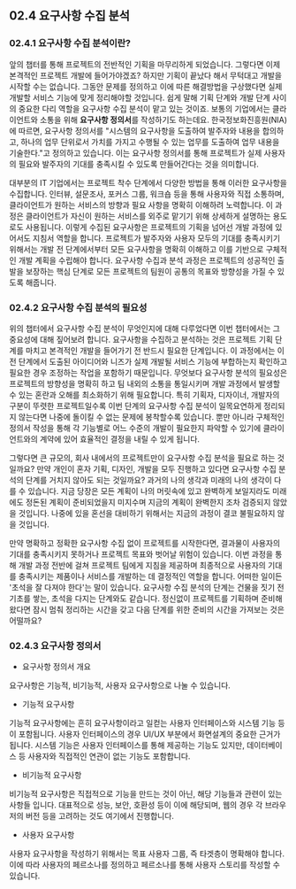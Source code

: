 ## 02.4 요구사항 수집 분석

### 02.4.1 요구사항 수집 분석이란?

앞의 챕터를 통해 프로젝트의 전반적인 기획을 마무리하게 되었습니다. 그렇다면 이제 본격적인 프로젝트 개발에 들어가야겠죠? 하지만 기획이 끝났다 해서 무턱대고 개발을 시작할 수는 없습니다. 그동안 문제를 정의하고 이에 따른 해결방법을 구상했다면 실제 개발할 서비스 기능에 맞게 정리해야할 것입니다. 쉽게 말해 기획 단계와 개발 단계 사이의 중요한 다리 역할을 요구사항 수집 분석이 맡고 있는 것이죠.
보통의 기업에서는 클라이언트와 소통을 위해 **요구사항 정의서**를 작성하기도 하는데요. 한국정보화진흥원(NIA)에 따르면, 요구사항 정의서를 "시스템의 요구사항을 도출하여 발주자와 내용을 합의하고, 하나의 업무 단위로서 가치를 가지고 수행될 수 있는 업무를 도출하여 업무 내용을 기술한다."고 정의하고 있습니다. 이는 요구사항 정의서를 통해 프로젝트가 실제 사용자의 필요와 발주자의 기대를 충족시킬 수 있도록 만들어간다는 것을 의미합니다.

대부분의 IT 기업에서는 프로젝트 착수 단계에서 다양한 방법을 통해 이러한 요구사항을 수집합니다. 인터뷰, 설문조사, 포커스 그룹, 워크숍 등을 통해 사용자와 직접 소통하며, 클라이언트가 원하는 서비스의 방향과 필요 사항을 명확히 이해하려 노력합니다. 이 과정은 클라이언트가 자신이 원하는 서비스를 외주로 맡기기 위해 상세하게 설명하는 용도로도 사용됩니다. 이렇게 수집된 요구사항은 프로젝트의 기획을 넘어선 개발 과정에 있어서도 지침서 역할을 합니다.
프로젝트가 발주자와 사용자 모두의 기대를 충족시키기 위해서는 개발 전 단계에서부터 모든 요구사항을 명확히 이해하고 이를 기반으로 구체적인 개발 계획을 수립해야 합니다. 요구사항 수집과 분석 과정은 프로젝트의 성공적인 출발을 보장하는 핵심 단계로 모든 프로젝트의 팀원이 공통의 목표와 방향성을 가질 수 있도록 해줍니다.

### 02.4.2 요구사항 수집 분석의 필요성

위의 챕터에서 요구사항 수집 분석이 무엇인지에 대해 다루었다면 이번 챕터에서는 그 중요성에 대해 짚어보려 합니다. 요구사항을 수집하고 분석하는 것은 프로젝트 기획 단계를 마치고 본격적인 개발을 들어가기 전 반드시 필요한 단계입니다. 이 과정에서는 이전 단계에서 도출된 아이디어와 니즈가 실제 개발될 서비스 기능에 부합하는지 확인하고 필요한 경우 조정하는 작업을 포함하기 때문입니다.
무엇보다 요구사항 분석의 필요성은 프로젝트의 방향성을 명확히 하고 팀 내외의 소통을 통일시키며 개발 과정에서 발생할 수 있는 혼란과 오해를 최소화하기 위해 필요합니다. 특히 기획자, 디자이너, 개발자의 구분이 뚜렷한 프로젝트일수록 이번 단계의 요구사항 수집 분석이 일목요연하게 정리되지 않는다면 나중에 돌이킬 수 없는 문제에 봉착할수록 있습니다.
뿐만 아니라 구체적인 정의서 작성을 통해 각 기능별로 어느 수준의 개발이 필요한지 파악할 수 있기에 클라이언트와의 계약에 있어 효율적인 결정을 내릴 수 있게 됩니다.

그렇다면 큰 규모의, 회사 내에서의 프로젝트만이 요구사항 수집 분석을 필요로 하는 것일까요? 만약 개인이 혼자 기획, 디자인, 개발을 모두 진행하고 있다면 요구사항 수집 분석의 단계를 거치지 않아도 되는 것일까요? 과거의 나의 생각과 미래의 나의 생각이 다를 수 있습니다. 지금 당장은 모든 계획이 나의 머릿속에 있고 완벽하게 보일지라도 미래에도 정돈된 계획이 준비되었을지 미지수며 지금의 계획이 완벽한지 조차 검증되지 않았을 것입니다. 나중에 있을 혼선을 대비하기 위해서는 지금의 과정이 결코 불필요하지 않을 것입니다.

만약 명확하고 정확한 요구사항 수집 없이 프로젝트를 시작한다면, 결과물이 사용자의 기대를 충족시키지 못하거나 프로젝트 목표와 벗어날 위험이 있습니다. 이번 과정을 통해 개발 과정 전반에 걸쳐 프로젝트 팀에게 지침을 제공하며 최종적으로 사용자의 기대를 충족시키는 제품이나 서비스를 개발하는 데 결정적인 역할을 합니다. 어떠한 일이든 '초석을 잘 다져야 한다'는 말이 있습니다. 요구사항 수집 분석의 단계는 건물을 짓기 전 기초를 쌓는, 초석을 다지는 단계와도 같습니다. 정신없이 프로젝트를 기획하며 준비해왔다면 잠시 멈춰 정리하는 시간을 갖고 다음 단계를 위한 준비의 시간을 가져보는 것은 어떨까요?

### 02.4.3 요구사항 정의서

- 요구사항 정의서 개요

요구사항은 기능적, 비기능적, 사용자 요구사항으로 나눌 수 있습니다.

- 기능적 요구사항

기능적 요구사항에는 흔히 요구사항이라고 일컫는 사용자 인터페이스와 시스템 기능 등이 포함됩니다. 사용자 인터페이스의 경우 UI/UX 부분에서 화면설계의 중요한 근거가 됩니다. 시스템 기능은 사용자 인터페이스를 통해 제공하는 기능도 있지만, 데이터베이스 등 사용자와 직접적인 연관이 없는 기능도 포함합니다.

- 비기능적 요구사항

비기능적 요구사항은 직접적으로 기능을 만드는 것이 아닌, 해당 기능들과 관련이 있는 사항들 입니다. 대표적으로 성능, 보안, 호환성 등이 이에 해당되며, 웹의 경우 각 브라우저의 버전 등을 고려하는 것도 여기에서 진행합니다.

- 사용자 요구사항

사용자 요구사항을 작성하기 위해서는 목표  사용자 그룹, 즉 타겟층이 명확해야 합니다. 이에 따라 사용자의 페르소나를 정의하고 페르소나를 통해 사용자 스토리를 작성할 수 있습니다.